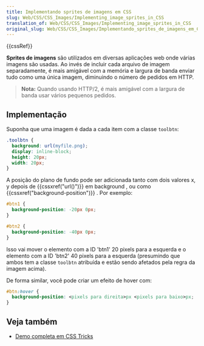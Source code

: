 ```yaml
---
title: Implementando sprites de imagens em CSS
slug: Web/CSS/CSS_Images/Implementing_image_sprites_in_CSS
translation_of: Web/CSS/CSS_Images/Implementing_image_sprites_in_CSS
original_slug: Web/CSS/CSS_Images/Implementando_sprites_de_imagens_em_CSS
---
```

{{cssRef}}

**Sprites de imagens** são utilizados em diversas aplicações web onde várias imagens são usadas. Ao invés de incluir cada arquivo de imagem separadamente, é mais amigável com a memória e largura de banda enviar tudo como uma única imagem, diminuindo o número de pedidos em HTTP.

> **Nota:** Quando usando HTTP/2, é mais amigável com a largura de banda usar vários pequenos pedidos.

## Implementação

Suponha que uma imagem é dada a cada item com a classe `toolbtn`:

```css
.toolbtn {
  background: url(myfile.png);
  display: inline-block;
  height: 20px;
  width: 20px;
}
```

A posição do plano de fundo pode ser adicionada tanto com dois valores x, y depois de {{cssxref("url()")}} em background , ou como {{cssxref("background-position")}} . Por exemplo:

```css
#btn1 {
  background-position: -20px 0px;
}

#btn2 {
  background-position: -40px 0px;
}
```

Isso vai mover o elemento com a ID 'btn1' 20 pixels para a esquerda e o elemento com a ID 'btn2' 40 pixels para a esquerda (presumindo que ambos tem a classe `toolbtn` atribuída e estão sendo afetados pela regra da imagem acima).

De forma similar, você pode criar um efeito de hover com:

```css
#btn:hover {
  background-position: <pixels para direita>px <pixels para baixo>px;
}
```

## Veja também

- [Demo completa em CSS Tricks](http://css-tricks.com/snippets/css/perfect-css-sprite-sliding-doors-button/)
